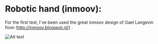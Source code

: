 Robotic hand (inmoov):
======================

For the first test, I´ve been used the great inmoov design of Gael Langevin from (<http://inmoov.blogspot.nl/>) .

![Alt text](https://github.com/paclema/robotic_hand/raw/master/docs/photo_2015-06-17_00-00-29.jpg "Inmoov hand for first tests")
